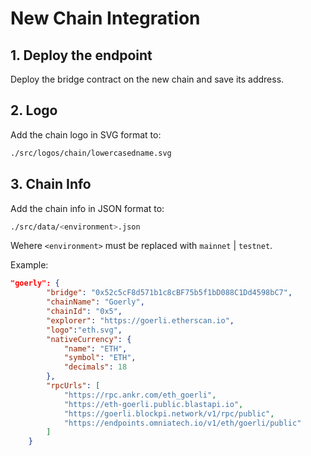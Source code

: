 # New Chain Integration


## 1. Deploy the endpoint

Deploy the bridge contract on the new chain and save its address.
## 2. Logo

Add the chain logo in SVG format to:

```bash
./src/logos/chain/lowercasedname.svg
```
## 3. Chain Info

Add the chain info in JSON format to:

```bash
./src/data/<environment>.json
```

Wehere `<environment>` must be replaced with `mainnet` | `testnet`.

Example:

```json
"goerly": {
        "bridge": "0x52c5cF8d571b1c8cBF75b5f1bD088C1Dd4598bC7",
        "chainName": "Goerly",
        "chainId": "0x5",
        "explorer": "https://goerli.etherscan.io",
        "logo":"eth.svg",
        "nativeCurrency": {
            "name": "ETH",
            "symbol": "ETH",
            "decimals": 18
        },
        "rpcUrls": [
            "https://rpc.ankr.com/eth_goerli",
            "https://eth-goerli.public.blastapi.io",
            "https://goerli.blockpi.network/v1/rpc/public",
            "https://endpoints.omniatech.io/v1/eth/goerli/public"
        ]
    }
```